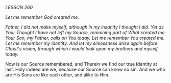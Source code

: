 *LESSON 260*

*Let me remember God created me.*

_Father, I did not make myself, although in my insanity I thought I did. Yet as Your Thought I have not left my Source, remaining part of What created me. Your Son, my Father, calls on You today. Let me remember You created me. Let me remember my identity. And let my sinlessness arise again before Christ's vision, through which I would look upon my brothers and myself today._

Now is our Source remembered, and Therein we find our true Identity at last. Holy indeed are we, because our Source can know no sin. And we who are His Sons are like each other, and alike to Him.